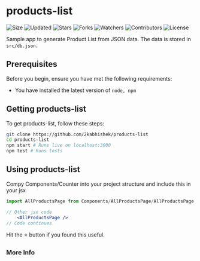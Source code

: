 # products-list

![Size](https://img.shields.io/github/repo-size/2kabhishek/products-list?style=plastic&color=0f0&label=Size)
![Updated](https://img.shields.io/github/last-commit/2kabhishek/products-list?style=plastic&color=f00&label=Updated)
![Stars](https://img.shields.io/github/stars/2kabhishek/products-list?style=plastic&color=ffc801&label=Stars)
![Forks](https://img.shields.io/github/forks/2kabhishek/products-list?style=plastic&color=003cff&label=Forks)
![Watchers](https://img.shields.io/github/watchers/2kabhishek/products-list?style=plastic&color=ff5500&label=Watchers)
![Contributors](https://img.shields.io/github/contributors/2kabhishek/products-list?style=plastic&color=f0f&label=Contributors)
![License](https://img.shields.io/github/license/2kabhishek/products-list?style=plastic&color=555&label=License)

Sample app to generate Product List from JSON data. The data is stored in `src/db.json`.

## Prerequisites

Before you begin, ensure you have met the following requirements:

- You have installed the latest version of `node, npm`

## Getting products-list

To get products-list, follow these steps:

```bash
git clone https://github.com/2kabhishek/products-list
cd products-list
npm start # Runs live on localhost:3000
npm test # Runs tests
```

## Using products-list

Compy Components/Counter into your project structure and include this in your jsx

```jsx
import AllProductsPage from Components/AllProductsPage/AllProductsPage

// Other jsx code
    <AllProductsPage />
// Code continues
```

Hit the :star: button if you found this useful.

### More Info
